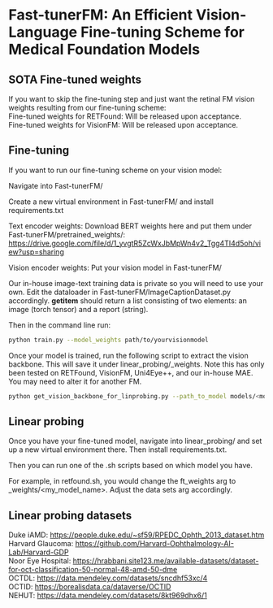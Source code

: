 # Fast-tunerFM: An Efficient Vision-Language Fine-tuning Scheme for Medical Foundation Models

## SOTA Fine-tuned weights
If you want to skip the fine-tuning step and just want the retinal FM vision weights resulting from our fine-tuning scheme:  
Fine-tuned weights for RETFound: Will be released upon acceptance.  
Fine-tuned weights for VisionFM: Will be released upon acceptance.


## Fine-tuning
If you want to run our fine-tuning scheme on your vision model:

Navigate into Fast-tunerFM/

Create a new virtual environment in Fast-tunerFM/ and install requirements.txt

Text encoder weights: Download BERT weights here and put them under Fast-tunerFM/pretrained_weights/: https://drive.google.com/file/d/1_yvgtR5ZcWxJbMpWn4v2_Tgg4TI4d5oh/view?usp=sharing  

Vision encoder weights: Put your vision model in Fast-tunerFM/  

Our in-house image-text training data is private so you will need to use your own. Edit the dataloader in Fast-tunerFM/ImageCaptionDataset.py accordingly. __getitem__ should return a list consisting of two elements: an image (torch tensor) and a report (string).

Then in the command line run:
```sh
python train.py --model_weights path/to/yourvisionmodel
```

Once your model is trained, run the following script to extract the vision backbone. This will save it under linear_probing/_weights. Note this has only been tested on RETFound, VisionFM, Uni4Eye++, and our in-house MAE. You may need to alter it for another FM.
```sh
python get_vision_backbone_for_linprobing.py --path_to_model models/<model name>/best-model.ckpt
```

## Linear probing

Once you have your fine-tuned model, navigate into linear_probing/ and set up a new virtual environment there. Then install requirements.txt.

Then you can run one of the .sh scripts based on which model you have.

For example, in retfound.sh, you would change the ft_weights arg to _weights/<my_model_name>. Adjust the data sets arg accordingly.

## Linear probing datasets
Duke iAMD: https://people.duke.edu/~sf59/RPEDC_Ophth_2013_dataset.htm  
Harvard Glaucoma: https://github.com/Harvard-Ophthalmology-AI-Lab/Harvard-GDP  
Noor Eye Hospital: https://hrabbani.site123.me/available-datasets/dataset-for-oct-classification-50-normal-48-amd-50-dme  
OCTDL: https://data.mendeley.com/datasets/sncdhf53xc/4  
OCTID: https://borealisdata.ca/dataverse/OCTID  
NEHUT: https://data.mendeley.com/datasets/8kt969dhx6/1
